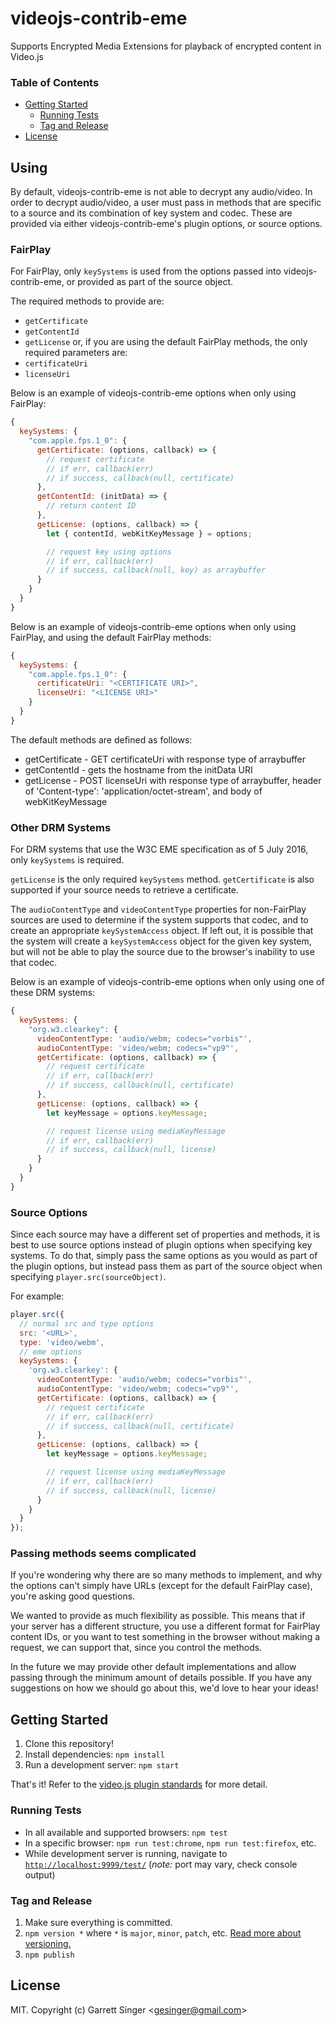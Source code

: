 # videojs-contrib-eme

Supports Encrypted Media Extensions for playback of encrypted content in Video.js

### Table of Contents

<!-- START doctoc generated TOC please keep comment here to allow auto update -->
<!-- DON'T EDIT THIS SECTION, INSTEAD RE-RUN doctoc TO UPDATE -->


- [Getting Started](#getting-started)
  - [Running Tests](#running-tests)
  - [Tag and Release](#tag-and-release)
- [License](#license)

<!-- END doctoc generated TOC please keep comment here to allow auto update -->

## Using

By default, videojs-contrib-eme is not able to decrypt any audio/video. In order to
decrypt audio/video, a user must pass in methods that are specific to a source and its
combination of key system and codec. These are provided via either videojs-contrib-eme's
plugin options, or source options.

### FairPlay

For FairPlay, only `keySystems` is used from the options passed into videojs-contrib-eme,
or provided as part of the source object.

The required methods to provide are:
* `getCertificate`
* `getContentId`
* `getLicense`
or, if you are using the default FairPlay methods, the only required parameters are:
* `certificateUri`
* `licenseUri`

Below is an example of videojs-contrib-eme options when only using FairPlay:

```javascript
{
  keySystems: {
    "com.apple.fps.1_0": {
      getCertificate: (options, callback) => {
        // request certificate
        // if err, callback(err)
        // if success, callback(null, certificate)
      },
      getContentId: (initData) => {
        // return content ID
      },
      getLicense: (options, callback) => {
        let { contentId, webKitKeyMessage } = options;

        // request key using options
        // if err, callback(err)
        // if success, callback(null, key) as arraybuffer
      }
    }
  }
}
```

Below is an example of videojs-contrib-eme options when only using FairPlay, and using
the default FairPlay methods:

```javascript
{
  keySystems: {
    "com.apple.fps.1_0": {
      certificateUri: "<CERTIFICATE URI>",
      licenseUri: "<LICENSE URI>"
    }
  }
}
```

The default methods are defined as follows:
* getCertificate - GET certificateUri with response type of arraybuffer
* getContentId - gets the hostname from the initData URI
* getLicense - POST licenseUri with response type of arraybuffer, header of
'Content-type': 'application/octet-stream', and body of webKitKeyMessage

### Other DRM Systems

For DRM systems that use the W3C EME specification as of 5 July 2016, only `keySystems`
is required.

`getLicense` is the only required `keySystems` method. `getCertificate` is also supported
if your source needs to retrieve a certificate.

The `audioContentType` and `videoContentType` properties for non-FairPlay sources are
used to determine if the system supports that codec, and to create an appropriate
`keySystemAccess` object. If left out, it is possible that the system will create a
`keySystemAccess` object for the given key system, but will not be able to play the
source due to the browser's inability to use that codec.

Below is an example of videojs-contrib-eme options when only using one of these DRM
systems:

```javascript
{
  keySystems: {
    "org.w3.clearkey": {
      videoContentType: 'audio/webm; codecs="vorbis"',
      audioContentType: 'video/webm; codecs="vp9"',
      getCertificate: (options, callback) => {
        // request certificate
        // if err, callback(err)
        // if success, callback(null, certificate)
      },
      getLicense: (options, callback) => {
        let keyMessage = options.keyMessage;

        // request license using mediaKeyMessage
        // if err, callback(err)
        // if success, callback(null, license)
      }
    }
  }
}
```

### Source Options

Since each source may have a different set of properties and methods, it is best to use
source options instead of plugin options when specifying key systems. To do that, simply
pass the same options as you would as part of the plugin options, but instead pass them
as part of the source object when specifying `player.src(sourceObject)`.

For example:

```javascript
player.src({
  // normal src and type options
  src: '<URL>',
  type: 'video/webm',
  // eme options
  keySystems: {
    'org.w3.clearkey': {
      videoContentType: 'audio/webm; codecs="vorbis"',
      audioContentType: 'video/webm; codecs="vp9"',
      getCertificate: (options, callback) => {
        // request certificate
        // if err, callback(err)
        // if success, callback(null, certificate)
      },
      getLicense: (options, callback) => {
        let keyMessage = options.keyMessage;

        // request license using mediaKeyMessage
        // if err, callback(err)
        // if success, callback(null, license)
      }
    }
  }
});
```

### Passing methods seems complicated

If you're wondering why there are so many methods to implement, and why the options can't
simply have URLs (except for the default FairPlay case), you're asking good questions.

We wanted to provide as much flexibility as possible. This means that if your server has
a different structure, you use a different format for FairPlay content IDs, or you want
to test something in the browser without making a request, we can support that, since you
control the methods.

In the future we may provide other default implementations and allow passing through the
minimum amount of details possible. If you have any suggestions on how we should go about
this, we'd love to hear your ideas!

## Getting Started

1. Clone this repository!
1. Install dependencies: `npm install`
1. Run a development server: `npm start`

That's it! Refer to the [video.js plugin standards](https://github.com/videojs/generator-videojs-plugin/docs/standards.md) for more detail.

### Running Tests

- In all available and supported browsers: `npm test`
- In a specific browser: `npm run test:chrome`, `npm run test:firefox`, etc.
- While development server is running, navigate to [`http://localhost:9999/test/`](http://localhost:9999/test/) (_note:_ port may vary, check console output)

### Tag and Release

1. Make sure everything is committed.
1. `npm version *` where `*` is `major`, `minor`, `patch`, etc. [Read more about versioning.](https://github.com/videojs/generator-videojs-plugin/docs/standards.md#versioning)
1. `npm publish`

## License

MIT. Copyright (c) Garrett Singer &lt;gesinger@gmail.com&gt;
